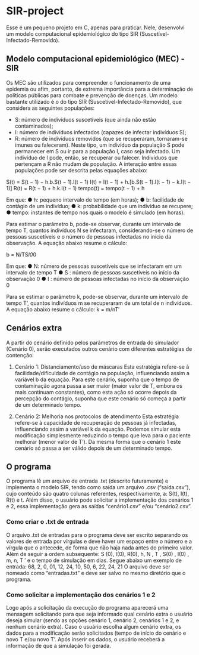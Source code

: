 # SIR-project
Esse é um pequeno projeto em C, apenas para praticar. Nele, desenvolvi um modelo computacional epidemiológico do tipo SIR (Suscetível-Infectado-Removido).
## Modelo computacional epidemiológico (MEC) - SIR
Os MEC são utilizados para compreender o funcionamento de uma epidemia ou afim, portanto, de extrema importância para a determinação de políticas públicas para combate e prevenção de doenças. 
Um modelo bastante utilizado é o do tipo SIR (Suscetível-Infectado-Removido), que considera as seguintes populações:
* S: número de indivíduos suscetíveis (que ainda não estão contaminados);
* I: número de indivíduos infectados (capazes de infectar indivíduos S);
* R: número de indivíduos removidos (que se recuperaram, tornaram-se imunes ou
faleceram).
Neste tipo, um indivíduo da população S pode permanecer em S ou ir para a população I, caso seja infectado. Um indivíduo de I pode, então, se recuperar ou falecer. Indivíduos que pertençam a R não mudam de população. A interação entre essas populações pode ser descrita pelas equações abaixo:

S(t) = S(t − 1) − h.b.S(t − 1).I(t − 1)
I(t) = I(t − 1) + h.[b.S(t − 1).I(t − 1) − k.I(t − 1)]
R(t) = R(t − 1) + h.k.I(t − 1)
tempo(t) = tempo(t − 1) + h

Em que:
● h: pequeno intervalo de tempo (em horas);
● b: facilidade de contágio de um indivíduo;
● k: probabilidade que um indivíduo se recupere;
● tempo: instantes de tempo nos quais o modelo é simulado (em horas).

Para estimar o parâmetro b, pode-se observar, durante um intervalo de tempo T, quantos indivíduos N se infectaram, considerando-se o número de pessoas suscetíveis e o número de
pessoas infectadas no início da observação. A equação abaixo resume o cálculo:

b = N/TS*I0*0

Em que:
● N: número de pessoas suscetíveis que se infectaram em um intervalo de tempo T
● S : número de pessoas suscetíveis no início da observação 0
● I : número de pessoas infectadas no início da observação 0

Para se estimar o parâmetro k, pode-se observar, durante um intervalo de tempo T’, quantos indivíduos m se recuperaram de um total de n indivíduos. A equação abaixo resume o
cálculo:
k = m/nT′

## Cenários extra

A partir do cenário definido pelos parâmetros de entrada do simulador (Cenário 0), serão executados outros cenário com diferentes estratégias de contenção:
1. Cenário 1: Distanciamento/uso de máscaras
Esta estratégia refere-se à facilidade/dificuldade de contágio na população, influenciando assim a variável b da equação. Para este cenário, suponha que o tempo de contaminação agora passa a ser maior (maior valor de T, embora os mais continuam constantes), como esta ação só ocorre depois da percepção do contágio, suponha que este cenário só começa a partir de um determinado tempo.

2. Cenário 2: Melhoria nos protocolos de atendimento
Esta estratégia refere-se à capacidade de recuperação de pessoas já infectadas, influenciando assim a variável k da equação. Podemos simular esta modificação simplesmente reduzindo o tempo que leva para o paciente melhorar (menor valor de T’). Da mesma forma que o cenário 1 este cenário só passa a ser válido depois de um determinado tempo.

## O programa

O programa lê um arquivo de entrada .txt (descrito futuramente) e implementa o modelo SIR, tendo como saída um arquivo .csv (“saída.csv”), cujo conteúdo são quatro colunas referentes, respectivamente, a: S(t), I(t), R(t) e t. Além disso, o usuário pode solicitar a implementação dos cenários 1 e 2, essa implementação gera as saídas “cenário1.csv” e/ou “cenário2.csv”.

### Como criar o .txt de entrada
O arquivo .txt de entradas para o programa deve ser escrito separando os valores de entrada por vírgulas e deve haver um espaço entre o número e a vírgula que o antecede, de forma que não haja nada antes do primeiro valor. Além de seguir a ordem subsequente: S (0), I(0), R(0), h, N , T , S(0) , I(0) , m, n, T ′ e o tempo de simulação em dias. Segue abaixo um exemplo de entrada: 
                   68, 2, 0, 01, 12, 24, 10, 50, 6, 22, 24, 21
O arquivo deve ser nomeado como “entradas.txt” e deve ser salvo no mesmo diretório que o programa.

### Como solicitar a implementação dos cenários 1 e 2
Logo após a solicitação da execução do programa aparecerá uma mensagem solicitando para que seja informado qual cenário extra o usuário deseja simular (sendo as opções cenário 1, cenário 2, cenários 1 e 2, e nenhum cenário extra). Caso o usuário escolha algum cenário extra, os dados para a modificação serão solicitados (tempo de início do cenário e novo T e/ou novo T’. Após inserir os dados, o usuário receberá a informação de que a simulação foi gerada.

